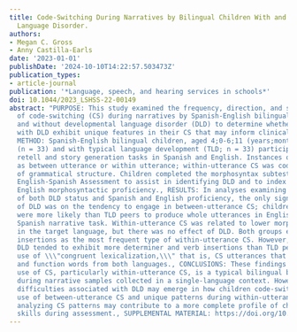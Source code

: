 ```yaml
---
title: Code-Switching During Narratives by Bilingual Children With and Without Developmental
  Language Disorder.
authors:
- Megan C. Gross
- Anny Castilla-Earls
date: '2023-01-01'
publishDate: '2024-10-10T14:22:57.503473Z'
publication_types:
- article-journal
publication: '*Language, speech, and hearing services in schools*'
doi: 10.1044/2023_LSHSS-22-00149
abstract: "PURPOSE: This study examined the frequency, direction, and structural characteristics
  of code-switching (CS) during narratives by Spanish-English bilingual children with
  and without developmental language disorder (DLD) to determine whether children
  with DLD exhibit unique features in their CS that may inform clinical decision-making.,
  METHOD: Spanish-English bilingual children, aged 4;0-6;11 (years;months), with DLD
  (n = 33) and with typical language development (TLD; n = 33) participated in narrative
  retell and story generation tasks in Spanish and English. Instances of CS were classified
  as between utterance or within utterance; within-utterance CS was coded for type
  of grammatical structure. Children completed the morphosyntax subtests of the Bilingual
  English-Spanish Assessment to assist in identifying DLD and to index Spanish and
  English morphosyntactic proficiency., RESULTS: In analyses examining the contributions
  of both DLD status and Spanish and English proficiency, the only significant effect
  of DLD was on the tendency to engage in between-utterance CS; children with DLD
  were more likely than TLD peers to produce whole utterances in English during the
  Spanish narrative task. Within-utterance CS was related to lower morphosyntax scores
  in the target language, but there was no effect of DLD. Both groups exhibited noun
  insertions as the most frequent type of within-utterance CS. However, children with
  DLD tended to exhibit more determiner and verb insertions than TLD peers and increased
  use of \\\"congruent lexicalization,\\\" that is, CS utterances that integrate content
  and function words from both languages., CONCLUSIONS: These findings reinforce that
  use of CS, particularly within-utterance CS, is a typical bilingual behavior even
  during narrative samples collected in a single-language context. However, language
  difficulties associated with DLD may emerge in how children code-switch, including
  use of between-utterance CS and unique patterns during within-utterance CS. Therefore,
  analyzing CS patterns may contribute to a more complete profile of children's dual-language
  skills during assessment., SUPPLEMENTAL MATERIAL: https://doi.org/10.23641/asha.23479574."
---
```

